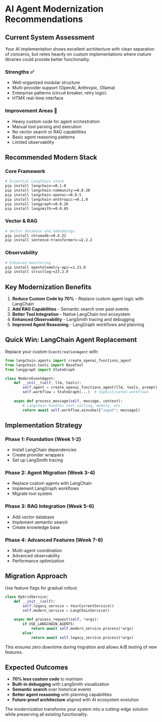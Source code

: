 # AI Agent Modernization Recommendations

## Current System Assessment

Your AI implementation shows excellent architecture with clean separation of concerns, but relies heavily on custom implementations where mature libraries could provide better functionality.

### Strengths ✅
- Well-organized modular structure
- Multi-provider support (OpenAI, Anthropic, Ollama)
- Enterprise patterns (circuit breaker, retry logic)
- HTMX real-time interface

### Improvement Areas 🔄
- Heavy custom code for agent orchestration
- Manual tool parsing and execution
- No vector search or RAG capabilities
- Basic agent reasoning patterns
- Limited observability

## Recommended Modern Stack

### Core Framework
```bash
# Essential LangChain stack
pip install langchain>=0.1.0
pip install langchain-community>=0.0.20
pip install langchain-openai>=0.0.5
pip install langchain-anthropic>=0.1.0
pip install langgraph>=0.0.26
pip install langsmith>=0.0.85
```

### Vector & RAG
```bash
# Vector database and embeddings
pip install chromadb>=0.4.22
pip install sentence-transformers>=2.2.2
```

### Observability
```bash
# Enhanced monitoring
pip install opentelemetry-api>=1.21.0
pip install structlog>=23.2.0
```

## Key Modernization Benefits

1. **Reduce Custom Code by 70%** - Replace custom agent logic with LangChain
2. **Add RAG Capabilities** - Semantic search over past events
3. **Better Tool Integration** - Native LangChain tool ecosystem
4. **Enhanced Observability** - LangSmith tracing and debugging
5. **Improved Agent Reasoning** - LangGraph workflows and planning

## Quick Win: LangChain Agent Replacement

Replace your custom `EventCreationAgent` with:

```python
from langchain.agents import create_openai_functions_agent
from langchain.tools import BaseTool
from langgraph import StateGraph

class ModernEventAgent:
    def __init__(self, llm, tools):
        self.agent = create_openai_functions_agent(llm, tools, prompt)
        self.workflow = StateGraph(...)  # Sophisticated workflows
        
    async def process_message(self, message, context):
        # LangChain handles tool calling, memory, etc.
        return await self.workflow.ainvoke({"input": message})
```

## Implementation Strategy

### Phase 1: Foundation (Week 1-2)
- Install LangChain dependencies
- Create provider wrappers
- Set up LangSmith tracing

### Phase 2: Agent Migration (Week 3-4)
- Replace custom agents with LangChain
- Implement LangGraph workflows
- Migrate tool system

### Phase 3: RAG Integration (Week 5-6)
- Add vector database
- Implement semantic search
- Create knowledge base

### Phase 4: Advanced Features (Week 7-8)
- Multi-agent coordination
- Advanced observability
- Performance optimization

## Migration Approach

Use feature flags for gradual rollout:

```python
class HybridService:
    def __init__(self):
        self.legacy_service = YourCurrentService()
        self.modern_service = LangChainService()
    
    async def process_request(self, *args):
        if USE_LANGCHAIN_AGENTS:
            return await self.modern_service.process(*args)
        else:
            return await self.legacy_service.process(*args)
```

This ensures zero downtime during migration and allows A/B testing of new features.

## Expected Outcomes

- **70% less custom code** to maintain
- **Built-in debugging** with LangSmith visualization
- **Semantic search** over historical events
- **Better agent reasoning** with planning capabilities
- **Future-proof architecture** aligned with AI ecosystem evolution

The modernization transforms your system into a cutting-edge solution while preserving all existing functionality. 